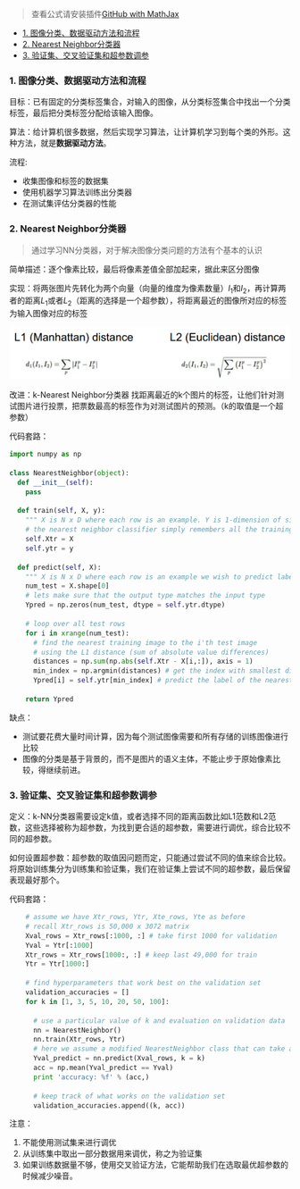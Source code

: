 > 查看公式请安装插件[GitHub with MathJax](https://chrome.google.com/webstore/detail/github-with-mathjax/ioemnmodlmafdkllaclgeombjnmnbima)

<!-- TOC -->

- [1. 图像分类、数据驱动方法和流程](#1-图像分类数据驱动方法和流程)
- [2. Nearest Neighbor分类器](#2-nearest-neighbor分类器)
- [3. 验证集、交叉验证集和超参数调参](#3-验证集交叉验证集和超参数调参)

<!-- /TOC -->

### 1. 图像分类、数据驱动方法和流程
目标：已有固定的分类标签集合，对输入的图像，从分类标签集合中找出一个分类标签，最后把分类标签分配给该输入图像。

算法：给计算机很多数据，然后实现学习算法，让计算机学习到每个类的外形。这种方法，就是**数据驱动方法**。

流程:
- 收集图像和标签的数据集
- 使用机器学习算法训练出分类器
- 在测试集评估分类器的性能

### 2. Nearest Neighbor分类器
> 通过学习NN分类器，对于解决图像分类问题的方法有个基本的认识

简单描述：逐个像素比较，最后将像素差值全部加起来，据此来区分图像

实现：将两张图片先转化为两个向量（向量的维度为像素数量）$I_1$和$I_2$，再计算两者的距离$L_1$或者$L_2$（距离的选择是一个超参数），将距离最近的图像所对应的标签为输入图像对应的标签

![NN距离](image/NN距离.png)

改进：k-Nearest Neighbor分类器
找距离最近的k个图片的标签，让他们针对测试图片进行投票，把票数最高的标签作为对测试图片的预测。（k的取值是一个超参数）

代码套路：
``` python
import numpy as np

class NearestNeighbor(object):
  def __init__(self):
    pass

  def train(self, X, y):
    """ X is N x D where each row is an example. Y is 1-dimension of size N """
    # the nearest neighbor classifier simply remembers all the training data
    self.Xtr = X
    self.ytr = y

  def predict(self, X):
    """ X is N x D where each row is an example we wish to predict label for """
    num_test = X.shape[0]
    # lets make sure that the output type matches the input type
    Ypred = np.zeros(num_test, dtype = self.ytr.dtype)

    # loop over all test rows
    for i in xrange(num_test):
      # find the nearest training image to the i'th test image
      # using the L1 distance (sum of absolute value differences)
      distances = np.sum(np.abs(self.Xtr - X[i,:]), axis = 1)
      min_index = np.argmin(distances) # get the index with smallest distance
      Ypred[i] = self.ytr[min_index] # predict the label of the nearest example

    return Ypred
```

缺点：
* 测试要花费大量时间计算，因为每个测试图像需要和所有存储的训练图像进行比较
* 图像的分类是基于背景的，而不是图片的语义主体，不能止步于原始像素比较，得继续前进。

### 3. 验证集、交叉验证集和超参数调参
定义：k-NN分类器需要设定k值，或者选择不同的距离函数比如L1范数和L2范数，这些选择被称为超参数，为找到更合适的超参数，需要进行调优，综合比较不同的超参数。

如何设置超参数：超参数的取值因问题而定，只能通过尝试不同的值来综合比较。将原始训练集分为训练集和验证集，我们在验证集上尝试不同的超参数，最后保留表现最好那个。

代码套路：
``` python
    # assume we have Xtr_rows, Ytr, Xte_rows, Yte as before
    # recall Xtr_rows is 50,000 x 3072 matrix
    Xval_rows = Xtr_rows[:1000, :] # take first 1000 for validation
    Yval = Ytr[:1000]
    Xtr_rows = Xtr_rows[1000:, :] # keep last 49,000 for train
    Ytr = Ytr[1000:]
    
    # find hyperparameters that work best on the validation set
    validation_accuracies = []
    for k in [1, 3, 5, 10, 20, 50, 100]:
    
      # use a particular value of k and evaluation on validation data
      nn = NearestNeighbor()
      nn.train(Xtr_rows, Ytr)
      # here we assume a modified NearestNeighbor class that can take a k as input
      Yval_predict = nn.predict(Xval_rows, k = k)
      acc = np.mean(Yval_predict == Yval)
      print 'accuracy: %f' % (acc,)
    
      # keep track of what works on the validation set
      validation_accuracies.append((k, acc))
```

注意：
1. 不能使用测试集来进行调优
2. 从训练集中取出一部分数据用来调优，称之为验证集
3. 如果训练数据量不够，使用交叉验证方法，它能帮助我们在选取最优超参数的时候减少噪音。
